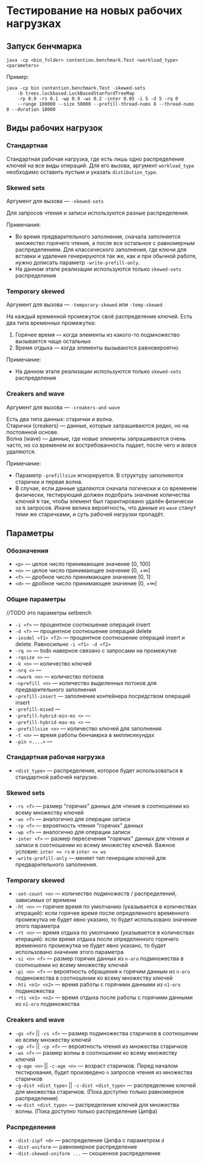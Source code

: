 # Тестирование на новых рабочих нагрузках

## Запуск бенчмарка

```
java -cp <bin_folder> contention.benchmark.Test <workload_type> <parameters> 
```

Пример:
```
java -cp bin contention.benchmark.Test -skewed-sets 
    -b trees.lockbased.LockBasedStanfordTreeMap
    -rp 0.9 -rs 0.1 -wp 0.9 -ws 0.2 -inter 0.05 -i 5 -d 5 -rq 0 
    --range 100000 --size 50000 --prefill-thread-nums 8 --thread-nums 8 --duration 10000 
```

## Виды рабочих нагрузок

### Стандартная 

Стандартная рабочая нагрузка, где есть лишь одно распределение ключей на все виды операций. 
Для его вызова, аргумент `workload_type` необходимо оставить пустым и указать `distibution_type`.

### Skewed sets

Аргумент для вызова — `-skewed-sets`

Для запросов чтения и записи используются разные распределения.

Примечания:
+ Во время предварительного заполнения, сначала заполняется множество горячего чтения, а после все остальное с равномерным распределением.
Для классического заполнения, где ключи для вставки и удаления генерируются так же, как и при обычной работе, нужно дописать параметр `-write-prefill-only`. 
+ На данном этапе реализации используются только `skewed-sets` распределения 

[//]: # (При использовании скошенных распределений, )
[//]: # (для контролирования пересечения "горячих" данных для операций чтения и записи )

### Temporary skewed

Аргумент для вызова — `-temporary-skewed` или `-temp-skewed`

На каждый временной промежуток своё распределение ключей. 
Есть два типа временных промежутка:
1. Горячее время — когда элементы из какого-то подмножество
вызывается чаще остальных
2. Время отдыха — когда элементы вызываются равновероятно

Примечание:
+ На данном этапе реализации используются только `skewed-sets` распределения

### Сreakers and wave

Аргумент для вызова — `-creakers-and-wave`

Есть два типа данных: старички и волна.  
Старички (creakers) — данные, которые запрашиваются редко, но на постоянной основе.  
Волна (wave) — данные, где новые элементы запрашиваются очень часто, 
но со временем их востребованность падает, после чего и вовсе удаляются.

Примечание: 
+ Параметр `-prefillsize` игнорируется. В структуру заполняются старички и первая волна.
+ В случае, если данные удаляются сначала логически и со временем физически, 
тестирующий должен подобрать значение количества ключей `N` так, 
чтобы элемент был гарантировано удалён физически за `N` запросов.
Иначе велика вероятность, что данные из `wave` станут теми же старичками, 
и суть рабочей нагрузки пропадёт.



## Параметры

### Обозначения

+ `<p>` — целое число принимающее значение [0, 100]
+ `<n>` — целое число принимающее значение [0, +∞] 
+ `<f>` — дробное число принимающее значение [0, 1]
+ `<d>` — дробное число принимающее значение [0, +∞]

[//]: # (+ `<p>` —)

[//]: # ($+\infty$+∞)


### Общие параметры 
//TODO это параметры setbench
+ `-i <f>` — процентное соотношение операций insert
+ `-d <f>` — процентное соотношение операций delete
+ `-insdel <f1> <f2>` — процентное соотношение операций insert и delete. 
Равносильно `-i <f1> -d <f2>` 
+ `-rq <>` — todo наверное связано с запросами на промежутке
+ `-rqsize <>` —
+ `-k <n>` — количество ключей 
+ `-nrq <>` —
+ `-nwork <n>` — количество потоков
+ `-nprefill <n>` — количество выделенных потоков для предварительного заполнения 
+ `-prefill-insert` — заполнение контейнера посредством операций insert 
+ `-prefill-mixed` —
+ `-prefill-hybrid-min-ms <>` —
+ `-prefill-hybrid-max-ms <>` —
+ `-prefillsize <n>` — количество ключей для заполнения 
+ `-t <n>` — время работы бенчамрка в миллисекундах 
+ `-pin <....>` — 

### Стандартная рабочая нагрузка

+ `<dist_type>` — распределение, 
которое будет использоваться в стандартной рабочей нагрузке.

  
### Skewed sets

+ `-rs <f>` — размер "горячих" данных для чтения в соотношении ко всему множеству ключей
+ `-ws <f>` — аналогично для операции записи
+ `-rp <f>` — вероятность чтения "горячих" данных
+ `-wp <f>` — аналогично для операции записи
+ `-inter <f>` — размер пересечения "горячих" данных для чтения и записи
в соотношении ко всему множеству ключей. Важное условие: `inter <= rs` и `inter <= ws`
+ `-write-prefill-only` — меняет тип генерации ключей для предварительного заполнения. 

### Temporary skewed

+ `-set-count <n>` — количество подмножеств / распределений, зависимых от времени
+ `-ht <n>` — горячее время по умолчанию (указывается в количествах итераций):
если горячее время после определенного временного промежутка не будет явно указано,
то будет использовано значение этого параметра
+ `-rt <n>` — время отдыха по умолчанию (указывается в количествах итераций): 
если время отдыха после определенного горячего временного промежутка не будет явно указано, 
то будет использовано значение этого параметра
+ `-si <n> <f>` — размер горячих данных из `n-ого` подмножества 
в соотношении ко всему множеству ключей
+ `-pi <n> <f>` — вероятность обращения к горячим данным из `n-ого` подмножества
в соотношении ко всему множеству ключей
+ `-hti <n1> <n2>` — время работы с горячими данными из `n1-ого` подмножества
+ `-rti <n1> <n2>` — время отдыха после работы с горячими данными из `n1-ого` подмножества

### Creakers and wave

+ `-gs <f>` || `-cs <f>` — размер подмножества старичков 
в соотношении ко всему множеству ключей
+ `-gp <f>` || `-cp <f>` — вероятность чтения из множества старичков
+ `-ws <f>` — размер волны в соотношении ко всему множеству ключей
+ `-g-age <n>` || `-c-age <n>` — возраст старичков. 
Перед началом тестирования, будет произведено `n` запросов чтения 
из множества старичков
+ `-g-dist <dist_type>` || `-c-dist <dist_type>` — распределение ключей 
для множества старичков. 
(Пока доступно только равномерное распределение)
+ `-w-dist <dist_type>` — распределение ключей
для множества волны. (Пока доступно только распределение Ципфа)


### Распределения

+ `-dist-zipf <d>` — распределение Ципфа с параметром `d`
+ `-dist-uniform` — равномерное распределение
+ `-dist-skewed-uniform ...` — скошенное распределение

